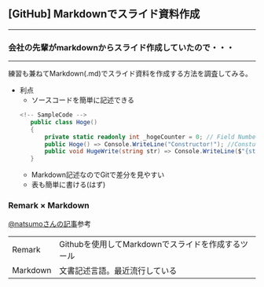 ## [GitHub] Markdownでスライド資料作成

---


### 会社の先輩がmarkdownからスライド作成していたので・・・
---

練習も兼ねてMarkdown(.md)でスライド資料を作成する方法を調査してみる。

- 利点
     - ソースコードを簡単に記述できる
     ```c#
     <!-- SampleCode -->
        public class Hoge()
        {
            private static readonly int _hogeCounter = 0; // Field Number
            public Hoge() => Console.WriteLine("Constructor!"); //Constuctor
            public void HugeWrite(string str) => Console.WriteLine($"{str} : is printed"); // public Method
        }

     ```
     - Markdown記述なのでGitで差分を見やすい
     - 表も簡単に書ける(はず)


### Remark × Markdown

[@natsumoさんの記事](https://qiita.com/natsumo/items/717e40de2c43824624b6)参考

| | |
|--|--|
|Remark|Githubを使用してMarkdownでスライドを作成するツール|
|Markdown|文書記述言語。最近流行している|

